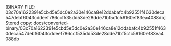[BINARY FILE: 03c70a1622391e5cbd5e5dc0e2a30e146ca8e12ddabafc4b92551f4630deca547debf6043cddeef786ccf535dd53de28dde71bf5c1c59160ef83ea4088db]
Stored copy: docs/converted-binary/03c70a1622391e5cbd5e5dc0e2a30e146ca8e12ddabafc4b92551f4630deca547debf6043cddeef786ccf535dd53de28dde71bf5c1c59160ef83ea4088db
